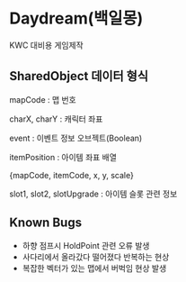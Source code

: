 Daydream(백일몽)
================

KWC 대비용 게임제작

SharedObject 데이터 형식
------------
mapCode : 맵 번호

charX, charY : 캐릭터 좌표

event : 이벤트 정보 오브젝트(Boolean)

itemPosition : 아이템 좌표 배열

{mapCode, itemCode, x, y, scale}

slot1, slot2, slotUpgrade : 아이템 슬롯 관련 정보

Known Bugs
----------
- 하향 점프시 HoldPoint 관련 오류 발생
- 사다리에서 올라갔다 떨어졌다 반복하는 현상
- 복잡한 벡터가 있는 맵에서 버벅임 현상 발생
